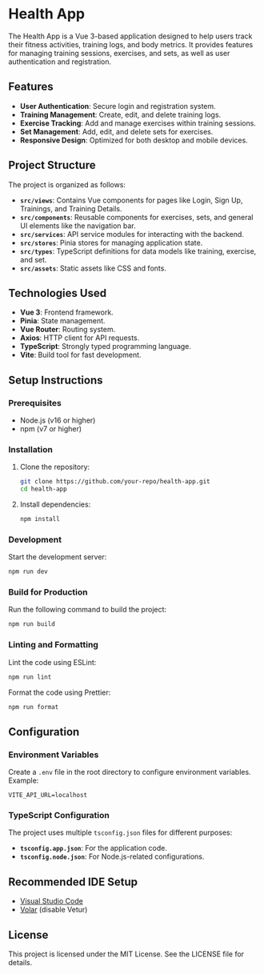 # Health App

The Health App is a Vue 3-based application designed to help users track their fitness activities, training logs, and body metrics. It provides features for managing training sessions, exercises, and sets, as well as user authentication and registration.

## Features

- **User Authentication**: Secure login and registration system.
- **Training Management**: Create, edit, and delete training logs.
- **Exercise Tracking**: Add and manage exercises within training sessions.
- **Set Management**: Add, edit, and delete sets for exercises.
- **Responsive Design**: Optimized for both desktop and mobile devices.

## Project Structure

The project is organized as follows:

- **`src/views`**: Contains Vue components for pages like Login, Sign Up, Trainings, and Training Details.
- **`src/components`**: Reusable components for exercises, sets, and general UI elements like the navigation bar.
- **`src/services`**: API service modules for interacting with the backend.
- **`src/stores`**: Pinia stores for managing application state.
- **`src/types`**: TypeScript definitions for data models like training, exercise, and set.
- **`src/assets`**: Static assets like CSS and fonts.

## Technologies Used

- **Vue 3**: Frontend framework.
- **Pinia**: State management.
- **Vue Router**: Routing system.
- **Axios**: HTTP client for API requests.
- **TypeScript**: Strongly typed programming language.
- **Vite**: Build tool for fast development.

## Setup Instructions

### Prerequisites

- Node.js (v16 or higher)
- npm (v7 or higher)

### Installation

1. Clone the repository:
   ```sh
   git clone https://github.com/your-repo/health-app.git
   cd health-app
   ```

2. Install dependencies:
   ```sh
   npm install
   ```

### Development

Start the development server:
```sh
npm run dev
```

### Build for Production

Run the following command to build the project:
```sh
npm run build
```

### Linting and Formatting

Lint the code using ESLint:
```sh
npm run lint
```

Format the code using Prettier:
```sh
npm run format
```

## Configuration

### Environment Variables

Create a `.env` file in the root directory to configure environment variables. Example:
```
VITE_API_URL=localhost
```

### TypeScript Configuration

The project uses multiple `tsconfig.json` files for different purposes:
- **`tsconfig.app.json`**: For the application code.
- **`tsconfig.node.json`**: For Node.js-related configurations.

## Recommended IDE Setup

- [Visual Studio Code](https://code.visualstudio.com/)
- [Volar](https://marketplace.visualstudio.com/items?itemName=Vue.volar) (disable Vetur)


## License

This project is licensed under the MIT License. See the LICENSE file for details.

#